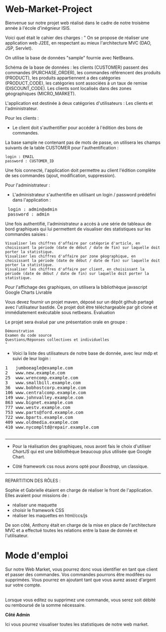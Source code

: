 # Web-Market-Project


Bienvenue sur notre projet web réalisé dans le cadre de notre troisème année à l'école d'inégnieur ISIS.

Voici quel était le cahier des charges : 
" On se propose de réaliser une application web J2EE, en respectant au mieux l'architecture MVC (DAO, JSP, Servlet).

On utilise la base de données "sample" fournie avec NetBeans.

Schéma de la base de données : les clients (CUSTOMER) passent des commandes (PURCHASE_ORDER), les commandes référencent des produits (PRODUCT), les produits appartiennent a des catégories (PRODUCT_CODE), les catégories sont associées à un taux de remise (DISCOUNT_CODE). Les clients sont localisés dans des zones géographiques (MICRO_MARKET).

L'application est destinée à deux catégories d'utilisateurs : Les clients et l'administrateur.

Pour les clients :

- Le client doit s'authentifier pour accéder à l'édition des bons de commandes.

La base sample ne contenant pas de mots de passe, on utilisera les champs suivants de la table CUSTOMER pour l'authentification :

    login : EMAIL
    password : CUSTOMER_ID

Une fois connecté, l'application doit permettre au client l'édition complète de ses commandes (ajout, modification, suppression).

Pour l'administrateur :

- L'administrateur s'authentifie en utilisant un login / password prédéfini dans l'application : 
  
 <pre> login : admin@admin   
 password : admin</pre>

Une fois authentifié, l'administrateur a accès à une série de tableaux de bord graphiques qui lui permettent de visualiser des statistiques sur les commandes saisies :

    Visualiser les chiffres d'affaire par catégorie d'article, en choisissant la période (date de début / date de fin) sur laquelle doit porter la statistique.
    Visualiser les chiffres d'affaire par zone géographique, en choisissant la période (date de début / date de fin) sur laquelle doit porter la statistique.
    Visualiser les chiffres d'affaire par client, en choisissant la période (date de début / date de fin) sur laquelle doit porter la statistique.

Pour l'affichage des graphiques, on utilisera la bibliothèque javascript Google Charts
Livrable

Vous devez fournir un projet maven, déposé sur un dépôt github partagé avec l'utilisateur bastide. Ce projet doit être téléchargeable par git clone et immédiatement exécutable sous netbeans.
Evaluation

Le projet sera évalué par une présentation orale en groupe :

    Démonstration
    Examen du code source
    Questions/Réponses collectives et individuelles
    "
    
- Voici la liste des utilisateurs de notre base de donnée, avec leur mdp et suivi de leur login :
<pre>
1   jumboeagle@example.com
2   www.new.example.com
25  www.wrencomp.example.com
3   www.smallbill.example.com
36  www.bobhostcorp.example.com
106 www.centralcomp.example.com
149 www.johnvalley.example.com
863 www.bignet.example.com
777 www.westv.example.com
753 www.parts@ford.example.com
722 www.bparts.example.com
409 www.oldmedia.example.com
410 www.nycompltd@repair.example.com

</pre>
----------

- Pour la réalisation des graphiques, nous avont fais le choix d'utiliser <i>ChartJS</i> qui est une bibliothèque beaucoup plus utilisée que Google Chart. 
    
- Côté framework css nous avons opté pour <i>Boostrap</i>, un classique.

--------------

REPARTITION DES RÔLES :

Sophie et Gabrielle étaient en charge de réaliser le front de l'application. Elles avaient pour missions de : 
    <ul>
    <li> réaliser une maquette</li>
    <li> choisir le framework CSS</li>
    <li>réaliser les maquettes en html/ccs/js</li>
    </ul>
De son côté, Anthony était en charge de la mise en place de l'architecture MVC et a effectué toutes les relations entre la base de donnée et l'utilisateur.

# Mode d'emploi

Sur notre Web Market, vous pourrez donc vous identifier en tant que client et passer des commandes. Vos commandes pourrons être modifées ou supprimées. Vous pourrez en ajoutant tant que vous aurez assez d'argent sur votre compte.

<br> Lorsque vous editez ou supprimez une commande, vous serez soit débité ou remboursé de la somme nécessaire.


<strong>Côté Admin</strong>

Ici vous pourrez visualiser toutes les statistiques de notre web market.
